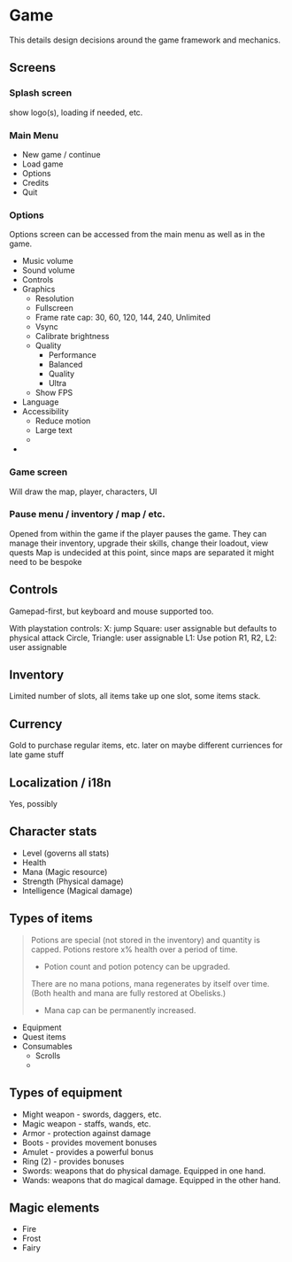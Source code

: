 # Game

This details design decisions around the game framework and mechanics.

## Screens

### Splash screen
show logo(s), loading if needed, etc.

### Main Menu
* New game / continue
* Load game
* Options
* Credits
* Quit

### Options
Options screen can be accessed from the main menu as well as in the game.

* Music volume
* Sound volume
* Controls
* Graphics
  * Resolution
  * Fullscreen
  * Frame rate cap: 30, 60, 120, 144, 240, Unlimited
  * Vsync
  * Calibrate brightness
  * Quality
    * Performance
    * Balanced
    * Quality
    * Ultra
  * Show FPS
* Language
* Accessibility
  * Reduce motion
  * Large text
  * 
* 

### Game screen
Will draw the map, player, characters, UI

### Pause menu / inventory / map / etc.
Opened from within the game if the player pauses the game. They can manage
their inventory, upgrade their skills, change their loadout, view quests
Map is undecided at this point, since maps are separated it might need to be bespoke

## Controls

Gamepad-first, but keyboard and mouse supported too.

With playstation controls:
X: jump
Square: user assignable but defaults to physical attack
Circle, Triangle: user assignable
L1: Use potion
R1, R2, L2: user assignable

## Inventory

Limited number of slots, all items take up one slot, some items stack.

## Currency

Gold to purchase regular items, etc.
later on maybe different curriences for late game stuff


## Localization / i18n

Yes, possibly

## Character stats

* Level (governs all stats)
* Health
* Mana (Magic resource)
* Strength (Physical damage)
* Intelligence (Magical damage)

## Types of items

> Potions are special (not stored in the inventory) and quantity is capped. Potions restore x% health over a period of time.
> * Potion count and potion potency can be upgraded.
> 
> There are no mana potions, mana regenerates by itself over time. (Both health and mana are fully restored at Obelisks.)
> * Mana cap can be permanently increased.

* Equipment
* Quest items
* Consumables
  * Scrolls
  * 


## Types of equipment

* Might weapon - swords, daggers, etc.
* Magic weapon - staffs, wands, etc.
* Armor - protection against damage
* Boots - provides movement bonuses
* Amulet - provides a powerful bonus
* Ring (2) - provides bonuses
* Swords: weapons that do physical damage. Equipped in one hand.
* Wands: weapons that do magical damage. Equipped in the other hand.

## Magic elements

* Fire
* Frost
* Fairy